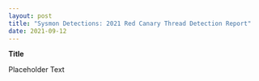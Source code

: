 ```yaml
---
layout: post
title: "Sysmon Detections: 2021 Red Canary Thread Detection Report"
date: 2021-09-12
---
```


<!-- <img src="{{site.url}}/img/MITRE_Nav_Kibana.jpg" alt="MITRE ATT&CK Navigator in Kibana" width="1000" height="500"> --> 

<ul>
</ul>

<b>Title</b>

<p>Placeholder Text</p>
